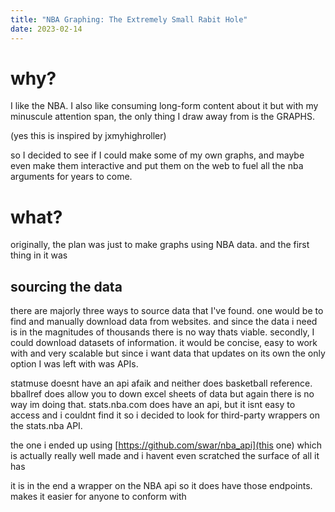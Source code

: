 ```yaml
---
title: "NBA Graphing: The Extremely Small Rabit Hole"
date: 2023-02-14
---
```


# why?

I like the NBA. I also like consuming long-form content about it but with my minuscule attention span, the only thing I draw away from is the GRAPHS.

(yes this is inspired by jxmyhighroller)

so I decided to see if I could make some of my own  graphs, and maybe even make them interactive and put them on the web to fuel all the nba arguments for years to come.

# what?

originally, the plan was just to make graphs using NBA data. and the first thing in it was 

## sourcing the data 

there are majorly three ways to source data that I've found. one would be to find and manually download data from websites. and since the data i need is in the magnitudes of thousands there is 
no way thats viable. secondly, I could download datasets of information. it would be concise, easy to work with and very scalable but since i want data that updates on its own
the only option I was left with was APIs. 

statmuse doesnt have an api afaik and neither does basketball reference. bballref does allow you to down excel sheets of data but again there is no way im doing that. 
stats.nba.com does have an api, but it isnt easy to access and i couldnt find it so i decided to look for third-party wrappers on the stats.nba API.

the one i ended up using [https://github.com/swar/nba_api](this one) which is actually really well made and i havent even scratched the surface of all it has

it is in the end a wrapper on the NBA api so it does have those endpoints. makes it easier for anyone to conform with 
